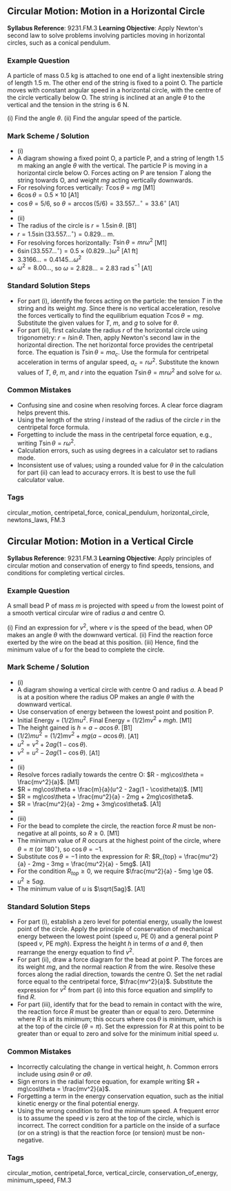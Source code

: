 ## Circular Motion: Motion in a Horizontal Circle

**Syllabus Reference**: 9231.FM.3
**Learning Objective**: Apply Newton's second law to solve problems involving particles moving in horizontal circles, such as a conical pendulum.

### Example Question
A particle of mass $0.5$ kg is attached to one end of a light inextensible string of length $1.5$ m. The other end of the string is fixed to a point O. The particle moves with constant angular speed in a horizontal circle, with the centre of the circle vertically below O. The string is inclined at an angle $\theta$ to the vertical and the tension in the string is $6$ N.

(i) Find the angle $\theta$.
(ii) Find the angular speed of the particle.

### Mark Scheme / Solution
- (i)
- A diagram showing a fixed point O, a particle P, and a string of length $1.5$ m making an angle $\theta$ with the vertical. The particle P is moving in a horizontal circle below O. Forces acting on P are tension $T$ along the string towards O, and weight $mg$ acting vertically downwards.
- For resolving forces vertically: $T \cos\theta = mg$ [M1]
- $6 \cos\theta = 0.5 \times 10$ [A1]
- $\cos\theta = 5/6$, so $\theta = \arccos(5/6) = 33.557...^\circ = 33.6^\circ$ [A1]
-
- (ii)
- The radius of the circle is $r = 1.5 \sin\theta$. [B1]
- $r = 1.5 \sin(33.557...^\circ) = 0.829...$ m.
- For resolving forces horizontally: $T \sin\theta = mr\omega^2$ [M1]
- $6 \sin(33.557...^\circ) = 0.5 \times (0.829...) \omega^2$ [A1 ft]
- $3.3166... = 0.4145... \omega^2$
- $\omega^2 = 8.00...$, so $\omega = 2.828... = 2.83$ rad s$^{-1}$ [A1]

### Standard Solution Steps
- For part (i), identify the forces acting on the particle: the tension $T$ in the string and its weight $mg$. Since there is no vertical acceleration, resolve the forces vertically to find the equilibrium equation $T \cos\theta = mg$. Substitute the given values for $T$, $m$, and $g$ to solve for $\theta$.
- For part (ii), first calculate the radius $r$ of the horizontal circle using trigonometry: $r = l \sin\theta$. Then, apply Newton's second law in the horizontal direction. The net horizontal force provides the centripetal force. The equation is $T \sin\theta = ma_c$. Use the formula for centripetal acceleration in terms of angular speed, $a_c = r\omega^2$. Substitute the known values of $T$, $\theta$, $m$, and $r$ into the equation $T \sin\theta = mr\omega^2$ and solve for $\omega$.

### Common Mistakes
- Confusing sine and cosine when resolving forces. A clear force diagram helps prevent this.
- Using the length of the string $l$ instead of the radius of the circle $r$ in the centripetal force formula.
- Forgetting to include the mass in the centripetal force equation, e.g., writing $T \sin\theta = r\omega^2$.
- Calculation errors, such as using degrees in a calculator set to radians mode.
- Inconsistent use of values; using a rounded value for $\theta$ in the calculation for part (ii) can lead to accuracy errors. It is best to use the full calculator value.

### Tags
circular_motion, centripetal_force, conical_pendulum, horizontal_circle, newtons_laws, FM.3

## Circular Motion: Motion in a Vertical Circle

**Syllabus Reference**: 9231.FM.3
**Learning Objective**: Apply principles of circular motion and conservation of energy to find speeds, tensions, and conditions for completing vertical circles.

### Example Question
A small bead P of mass $m$ is projected with speed $u$ from the lowest point of a smooth vertical circular wire of radius $a$ and centre O.

(i) Find an expression for $v^2$, where $v$ is the speed of the bead, when OP makes an angle $\theta$ with the downward vertical.
(ii) Find the reaction force exerted by the wire on the bead at this position.
(iii) Hence, find the minimum value of $u$ for the bead to complete the circle.

### Mark Scheme / Solution
- (i)
- A diagram showing a vertical circle with centre O and radius $a$. A bead P is at a position where the radius OP makes an angle $\theta$ with the downward vertical.
- Use conservation of energy between the lowest point and position P.
- Initial Energy = $(1/2)mu^2$. Final Energy = $(1/2)mv^2 + mgh$. [M1]
- The height gained is $h = a - a\cos\theta$. [B1]
- $(1/2)mu^2 = (1/2)mv^2 + mg(a - a\cos\theta)$. [A1]
- $u^2 = v^2 + 2ag(1 - \cos\theta)$.
- $v^2 = u^2 - 2ag(1 - \cos\theta)$. [A1]
-
- (ii)
- Resolve forces radially towards the centre O: $R - mg\cos\theta = \frac{mv^2}{a}$. [M1]
- $R = mg\cos\theta + \frac{m}{a}(u^2 - 2ag(1 - \cos\theta))$. [M1]
- $R = mg\cos\theta + \frac{mu^2}{a} - 2mg + 2mg\cos\theta$.
- $R = \frac{mu^2}{a} - 2mg + 3mg\cos\theta$. [A1]
-
- (iii)
- For the bead to complete the circle, the reaction force $R$ must be non-negative at all points, so $R \ge 0$. [M1]
- The minimum value of $R$ occurs at the highest point of the circle, where $\theta = \pi$ (or $180^\circ$), so $\cos\theta = -1$.
- Substitute $\cos\theta = -1$ into the expression for $R$: $R_{top} = \frac{mu^2}{a} - 2mg - 3mg = \frac{mu^2}{a} - 5mg$. [A1]
- For the condition $R_{top} \ge 0$, we require $\frac{mu^2}{a} - 5mg \ge 0$.
- $u^2 \ge 5ag$.
- The minimum value of $u$ is $\sqrt{5ag}$. [A1]

### Standard Solution Steps
- For part (i), establish a zero level for potential energy, usually the lowest point of the circle. Apply the principle of conservation of mechanical energy between the lowest point (speed $u$, PE $0$) and a general point P (speed $v$, PE $mgh$). Express the height $h$ in terms of $a$ and $\theta$, then rearrange the energy equation to find $v^2$.
- For part (ii), draw a force diagram for the bead at point P. The forces are its weight $mg$, and the normal reaction $R$ from the wire. Resolve these forces along the radial direction, towards the centre O. Set the net radial force equal to the centripetal force, $\frac{mv^2}{a}$. Substitute the expression for $v^2$ from part (i) into this force equation and simplify to find $R$.
- For part (iii), identify that for the bead to remain in contact with the wire, the reaction force $R$ must be greater than or equal to zero. Determine where $R$ is at its minimum; this occurs where $\cos\theta$ is minimum, which is at the top of the circle ($\theta = \pi$). Set the expression for $R$ at this point to be greater than or equal to zero and solve for the minimum initial speed $u$.

### Common Mistakes
- Incorrectly calculating the change in vertical height, $h$. Common errors include using $a\sin\theta$ or $a\theta$.
- Sign errors in the radial force equation, for example writing $R + mg\cos\theta = \frac{mv^2}{a}$.
- Forgetting a term in the energy conservation equation, such as the initial kinetic energy or the final potential energy.
- Using the wrong condition to find the minimum speed. A frequent error is to assume the speed $v$ is zero at the top of the circle, which is incorrect. The correct condition for a particle on the inside of a surface (or on a string) is that the reaction force (or tension) must be non-negative.

### Tags
circular_motion, centripetal_force, vertical_circle, conservation_of_energy, minimum_speed, FM.3